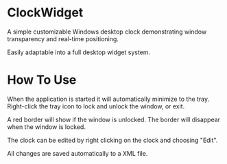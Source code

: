# ClockWidget

A simple customizable Windows desktop clock demonstrating window transparency and real-time positioning.

Easily adaptable into a full desktop widget system.

# How To Use

When the application is started it will automatically minimize to the tray.
Right-click the tray icon to lock and unlock the window, or exit.

A red border will show if the window is unlocked.
The border will disappear when the window is locked.

The clock can be edited by right clicking on the clock and choosing "Edit".

All changes are saved automatically to a XML file.
